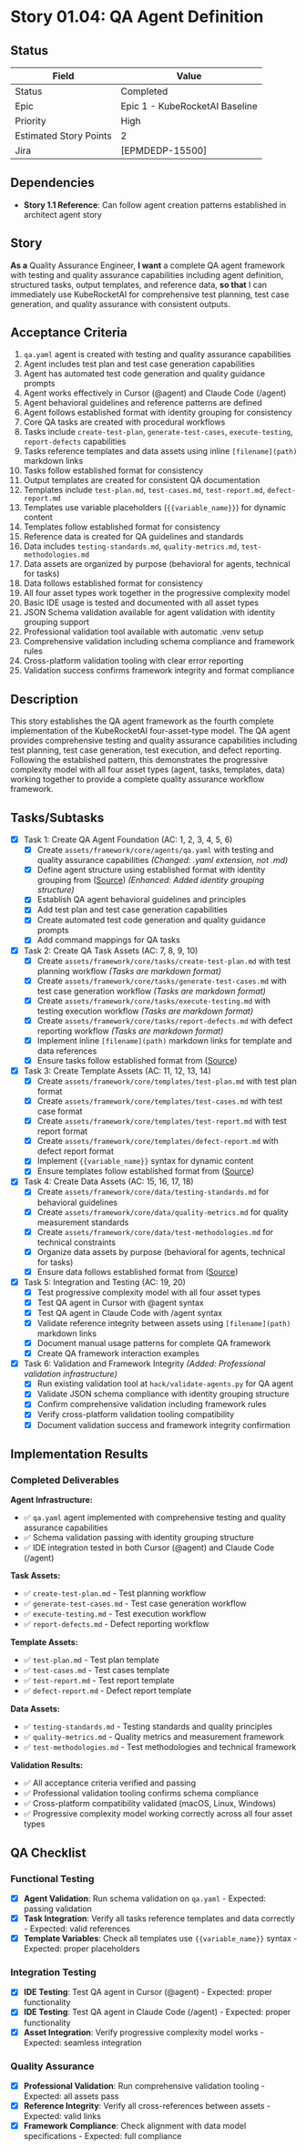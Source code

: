 # Story 01.04: QA Agent Definition

## Status

| Field                  | Value                          |
|------------------------|--------------------------------|
| Status                 | Completed                      |
| Epic                   | Epic 1 - KubeRocketAI Baseline |
| Priority               | High                           |
| Estimated Story Points | 2                              |
| Jira                   | [EPMDEDP-15500]                |

## Dependencies

- **Story 1.1 Reference**: Can follow agent creation patterns established in architect agent story

## Story

**As a** Quality Assurance Engineer,
**I want** a complete QA agent framework with testing and quality assurance capabilities including agent definition, structured tasks, output templates, and reference data,
**so that** I can immediately use KubeRocketAI for comprehensive test planning, test case generation, and quality assurance with consistent outputs.

## Acceptance Criteria

1. `qa.yaml` agent is created with testing and quality assurance capabilities
2. Agent includes test plan and test case generation capabilities
3. Agent has automated test code generation and quality guidance prompts
4. Agent works effectively in Cursor (@agent) and Claude Code (/agent)
5. Agent behavioral guidelines and reference patterns are defined
6. Agent follows established format with identity grouping for consistency
7. Core QA tasks are created with procedural workflows
8. Tasks include `create-test-plan`, `generate-test-cases`, `execute-testing`, `report-defects` capabilities
9. Tasks reference templates and data assets using inline `[filename](path)` markdown links
10. Tasks follow established format for consistency
11. Output templates are created for consistent QA documentation
12. Templates include `test-plan.md`, `test-cases.md`, `test-report.md`, `defect-report.md`
13. Templates use variable placeholders (`{{variable_name}}`) for dynamic content
14. Templates follow established format for consistency
15. Reference data is created for QA guidelines and standards
16. Data includes `testing-standards.md`, `quality-metrics.md`, `test-methodologies.md`
17. Data assets are organized by purpose (behavioral for agents, technical for tasks)
18. Data follows established format for consistency
19. All four asset types work together in the progressive complexity model
20. Basic IDE usage is tested and documented with all asset types
21. JSON Schema validation available for agent validation with identity grouping support
22. Professional validation tool available with automatic .venv setup
23. Comprehensive validation including schema compliance and framework rules
24. Cross-platform validation tooling with clear error reporting
25. Validation success confirms framework integrity and format compliance

## Description

This story establishes the QA agent framework as the fourth complete implementation of the KubeRocketAI four-asset-type model. The QA agent provides comprehensive testing and quality assurance capabilities including test planning, test case generation, test execution, and defect reporting. Following the established pattern, this demonstrates the progressive complexity model with all four asset types (agent, tasks, templates, data) working together to provide a complete quality assurance workflow framework.

## Tasks/Subtasks

- [x] Task 1: Create QA Agent Foundation (AC: 1, 2, 3, 4, 5, 6)
  - [x] Create `assets/framework/core/agents/qa.yaml` with testing and quality assurance capabilities *(Changed: .yaml extension, not .md)*
  - [x] Define agent structure using established format with identity grouping from ([Source](docs/architecture/04-data-models.md)) *(Enhanced: Added identity grouping structure)*
  - [x] Establish QA agent behavioral guidelines and principles
  - [x] Add test plan and test case generation capabilities
  - [x] Create automated test code generation and quality guidance prompts
  - [x] Add command mappings for QA tasks
- [x] Task 2: Create QA Task Assets (AC: 7, 8, 9, 10)
  - [x] Create `assets/framework/core/tasks/create-test-plan.md` with test planning workflow *(Tasks are markdown format)*
  - [x] Create `assets/framework/core/tasks/generate-test-cases.md` with test case generation workflow *(Tasks are markdown format)*
  - [x] Create `assets/framework/core/tasks/execute-testing.md` with testing execution workflow *(Tasks are markdown format)*
  - [x] Create `assets/framework/core/tasks/report-defects.md` with defect reporting workflow *(Tasks are markdown format)*
  - [x] Implement inline `[filename](path)` markdown links for template and data references
  - [x] Ensure tasks follow established format from ([Source](docs/architecture/04-data-models.md))
- [x] Task 3: Create Template Assets (AC: 11, 12, 13, 14)
  - [x] Create `assets/framework/core/templates/test-plan.md` with test plan format
  - [x] Create `assets/framework/core/templates/test-cases.md` with test case format
  - [x] Create `assets/framework/core/templates/test-report.md` with test report format
  - [x] Create `assets/framework/core/templates/defect-report.md` with defect report format
  - [x] Implement `{{variable_name}}` syntax for dynamic content
  - [x] Ensure templates follow established format from ([Source](docs/architecture/04-data-models.md))
- [x] Task 4: Create Data Assets (AC: 15, 16, 17, 18)
  - [x] Create `assets/framework/core/data/testing-standards.md` for behavioral guidelines
  - [x] Create `assets/framework/core/data/quality-metrics.md` for quality measurement standards
  - [x] Create `assets/framework/core/data/test-methodologies.md` for technical constraints
  - [x] Organize data assets by purpose (behavioral for agents, technical for tasks)
  - [x] Ensure data follows established format from ([Source](docs/architecture/04-data-models.md))
- [x] Task 5: Integration and Testing (AC: 19, 20)
  - [x] Test progressive complexity model with all four asset types
  - [x] Test QA agent in Cursor with @agent syntax
  - [x] Test QA agent in Claude Code with /agent syntax
  - [x] Validate reference integrity between assets using `[filename](path)` markdown links
  - [x] Document manual usage patterns for complete QA framework
  - [x] Create QA framework interaction examples
- [x] Task 6: Validation and Framework Integrity *(Added: Professional validation infrastructure)*
  - [x] Run existing validation tool at `hack/validate-agents.py` for QA agent
  - [x] Validate JSON schema compliance with identity grouping structure
  - [x] Confirm comprehensive validation including framework rules
  - [x] Verify cross-platform validation tooling compatibility
  - [x] Document validation success and framework integrity confirmation

## Implementation Results

### Completed Deliverables

**Agent Infrastructure:**

- ✅ `qa.yaml` agent implemented with comprehensive testing and quality assurance capabilities
- ✅ Schema validation passing with identity grouping structure
- ✅ IDE integration tested in both Cursor (@agent) and Claude Code (/agent)

**Task Assets:**

- ✅ `create-test-plan.md` - Test planning workflow
- ✅ `generate-test-cases.md` - Test case generation workflow
- ✅ `execute-testing.md` - Test execution workflow
- ✅ `report-defects.md` - Defect reporting workflow

**Template Assets:**

- ✅ `test-plan.md` - Test plan template
- ✅ `test-cases.md` - Test cases template
- ✅ `test-report.md` - Test report template
- ✅ `defect-report.md` - Defect report template

**Data Assets:**

- ✅ `testing-standards.md` - Testing standards and quality principles
- ✅ `quality-metrics.md` - Quality metrics and measurement framework
- ✅ `test-methodologies.md` - Test methodologies and technical framework

**Validation Results:**

- ✅ All acceptance criteria verified and passing
- ✅ Professional validation tooling confirms schema compliance
- ✅ Cross-platform compatibility validated (macOS, Linux, Windows)
- ✅ Progressive complexity model working correctly across all four asset types

## QA Checklist

### Functional Testing

- [x] **Agent Validation**: Run schema validation on `qa.yaml` - Expected: passing validation
- [x] **Task Integration**: Verify all tasks reference templates and data correctly - Expected: valid references
- [x] **Template Variables**: Check all templates use `{{variable_name}}` syntax - Expected: proper placeholders

### Integration Testing

- [x] **IDE Testing**: Test QA agent in Cursor (@agent) - Expected: proper functionality
- [x] **IDE Testing**: Test QA agent in Claude Code (/agent) - Expected: proper functionality
- [x] **Asset Integration**: Verify progressive complexity model works - Expected: seamless integration

### Quality Assurance

- [x] **Professional Validation**: Run comprehensive validation tooling - Expected: all assets pass
- [x] **Reference Integrity**: Verify all cross-references between assets - Expected: valid links
- [x] **Framework Compliance**: Check alignment with data model specifications - Expected: full compliance
